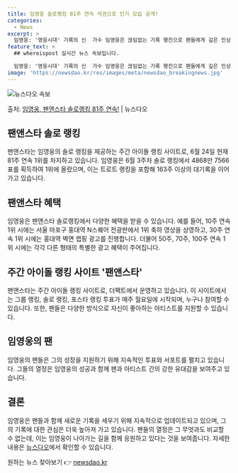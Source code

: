 ```yaml
---
title: 임영웅 솔로랭킹 81주 연속 석권으로 인기 모습 공개!
categories:
  - News
excerpt: >
  임영웅: '영웅시대' 기록의 신  가수 임영웅은 끊임없는 기록 행진으로 팬들에게 깊은 인상을 주고 있습니다.…
feature_text: >
  ## whereispost 실시간 뉴스 속보입니다.

  임영웅: '영웅시대' 기록의 신  가수 임영웅은 끊임없는 기록 행진으로 팬들에게 깊은 인상을 주고 있습니다.…
image: 'https://newsdao.kr/res/images/meta/newsdao_breakingnews.jpg'
---
```


![뉴스다오 속보](https://newsdao.kr/res/images/meta/newsdao_breakingnews.jpg)

<p>출처: <a href="https://newsdao.kr/4393" rel="dofollow">임영웅, 팬앤스타 솔로랭킹 81주 연속!</a> | 뉴스다오</p>

<h2 data-ke-size="size26">팬앤스타 솔로 랭킹</h2>
팬앤스타는 임영웅의 솔로 랭킹을 제공하는 주간 아이돌 랭킹 사이트로, 6월 24일 현재 81주 연속 1위를 차지하고 있습니다. 임영웅은 6월 3주차 솔로 랭킹에서 4868만 7566표를 획득하여 1위에 올랐으며, 이는 트로트 랭킹을 포함해 163주 이상의 대기록을 이어가고 있습니다.

<p data-ke-size="size16"></p>

<h2 data-ke-size="size24">팬앤스타 혜택</h2>
임영웅은 팬앤스타 솔로랭킹에서 다양한 혜택을 받을 수 있습니다. 예를 들어, 10주 연속 1위 시에는 서울 마포구 홍대역 N스퀘어 전광판에서 1위 축하 영상을 상영하고, 30주 연속 1위 시에는 홍대역 벽면 랩핑 광고를 진행합니다. 더불어 50주, 70주, 100주 연속 1위 시에는 각각 다른 형태의 특별한 광고 혜택이 주어집니다.

<p data-ke-size="size16"></p>

<h2 data-ke-size="size24">주간 아이돌 랭킹 사이트 '팬앤스타'</h2>
팬앤스타는 주간 아이돌 랭킹 사이트로, 더팩트에서 운영하고 있습니다. 이 사이트에서는 그룹 랭킹, 솔로 랭킹, 포스타 랭킹 투표가 매주 월요일에 시작되며, 누구나 참여할 수 있습니다. 또한, 팬들은 다양한 방식으로 자신이 좋아하는 아티스트를 지원할 수 있습니다.

<p data-ke-size="size16"></p>

<h2 data-ke-size="size24">임영웅의 팬</h2>
임영웅의 팬들은 그의 성장을 지원하기 위해 지속적인 투표와 서포트를 펼치고 있습니다. 그들의 열정은 임영웅의 성공과 함께 팬과 아티스트 간의 강한 유대감을 보여주고 있습니다.

<p data-ke-size="size16"></p>

<h2 data-ke-size="size24">결론</h2>
임영웅은 팬들과 함께 새로운 기록을 세우기 위해 지속적으로 업데이트되고 있으며, 그의 기록에 대한 관심은 더욱 높아져 가고 있습니다. 팬들의 열정은 그 무엇과도 비교할 수 없는데, 이는 임영웅이 나아가는 길을 함께 응원하고 있다는 것을 보여줍니다. 자세한 내용은 <a href="https://newsdao.kr/4393">뉴스다오</a>에서 확인할 수 있습니다. 

원하는 뉴스 찾아보기 👉 <a href="https://newsdao.kr" rel="dofollow">newsdao.kr</a>


